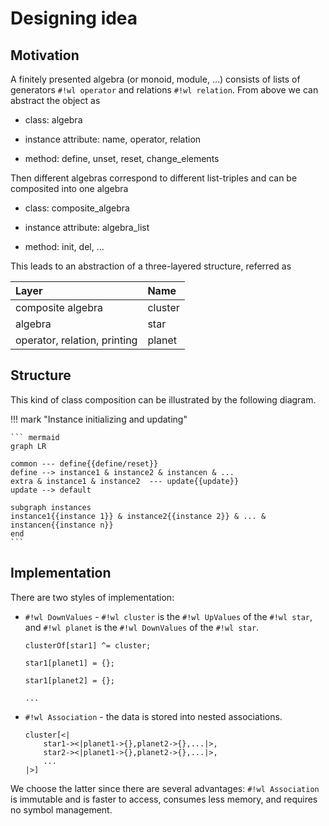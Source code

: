 # Designing idea

## Motivation

A finitely presented algebra (or monoid, module, ...) consists of lists of generators `#!wl operator` and relations `#!wl relation`. From above we can abstract the object as

* class: algebra

* instance attribute: name, operator, relation

* method: define, unset, reset, change_elements

Then different algebras correspond to different list-triples and can be composited into one algebra

* class: composite_algebra

* instance attribute: algebra_list

* method: init, del, ...

This leads to an abstraction of a three-layered structure, referred as

<center>

| Layer                        | Name    |
| :--------------------------- | :------ |
| composite algebra            | cluster |
| algebra                      | star    |
| operator, relation, printing | planet  |

</center>

## Structure

This kind of class composition can be illustrated by the following diagram.

!!! mark "Instance initializing and updating"

    ``` mermaid
    graph LR

    common --- define{{define/reset}}
    define --> instance1 & instance2 & instancen & ...
    extra & instance1 & instance2  --- update{{update}}
    update --> default
    
    subgraph instances
    instance1{{instance 1}} & instance2{{instance 2}} & ... & instancen{{instance n}}
    end
    ```

## Implementation

There are two styles of implementation:

* `#!wl DownValues` - `#!wl cluster` is the `#!wl UpValues` of the `#!wl star`, and `#!wl planet` is the `#!wl DownValues` of the `#!wl star`.

    ``` wl
    clusterOf[star1] ^= cluster;

    star1[planet1] = {};
    
    star1[planet2] = {};

    ...
    ```

* `#!wl Association` - the data is stored into nested associations.

    ``` wl
    cluster[<|
        star1-><|planet1->{},planet2->{},...|>,
        star2-><|planet1->{},planet2->{},...|>,
        ...
    |>]
    ```

We choose the latter since there are several advantages: `#!wl Association` is immutable and is faster to access, consumes less memory, and requires no symbol management.
